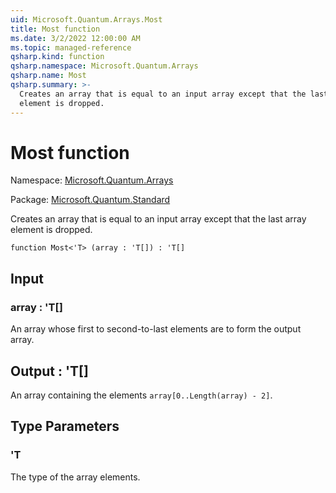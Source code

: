 ```yaml
---
uid: Microsoft.Quantum.Arrays.Most
title: Most function
ms.date: 3/2/2022 12:00:00 AM
ms.topic: managed-reference
qsharp.kind: function
qsharp.namespace: Microsoft.Quantum.Arrays
qsharp.name: Most
qsharp.summary: >-
  Creates an array that is equal to an input array except that the last array
  element is dropped.
---
```


# Most function

Namespace: [Microsoft.Quantum.Arrays](xref:Microsoft.Quantum.Arrays)

Package: [Microsoft.Quantum.Standard](https://nuget.org/packages/Microsoft.Quantum.Standard)


Creates an array that is equal to an input array except that the last arrayelement is dropped.

```qsharp
function Most<'T> (array : 'T[]) : 'T[]
```


## Input

### array : 'T[]

An array whose first to second-to-last elements are to form the output array.



## Output : 'T[]

An array containing the elements `array[0..Length(array) - 2]`.

## Type Parameters

### 'T

The type of the array elements.